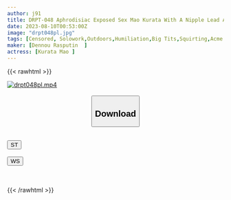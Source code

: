 ```yaml
---
author: j91
title: DRPT-048 Aphrodisiac Exposed Sex Mao Kurata With A Nipple Lead Attached To A Former Girlfriend Who Met Again At A Class Reunion For The First Time In 10 Years
date: 2023-08-10T00:53:00Z
image: "drpt048pl.jpg"
tags: [Censored, Solowork,Outdoors,Humiliation,Big Tits,Squirting,Acme · Orgasm,Drinking Party	]
maker: [Dennou Rasputin  ]
actress: [Kurata Mao ]
---
```



{{< rawhtml >}}

<div class="video" data-videoid="dR6yL39o0LSkxxZ">
    <a href="javascript:;">
        <img src="https://my.j91.asia/posts/drpt048pl/drpt048pl.jpg" width="WIDTH" height="HEIGHT" alt="drpt048pl.mp4" loading="lazy">
    </a>
</div>

<script type="text/javascript" src="https://j91.asia/asset/on-demand-st.js"></script>

<br>
  <link rel="stylesheet" href="https://j91.asia/asset/bs5.css">
  
  <center>
  <button class="btn btn-primary" type="button" data-bs-toggle="collapse" data-bs-target=".multi-collapse" aria-expanded="false" aria-controls="multiCollapseExample1 multiCollapseExample2"><h2>Download</h2></button></center>
</p>
<div class="row">
  <div class="col">
    <div class="collapse multi-collapse" id="multiCollapseExample1">
      <div class="card card-body">
	      	      <br>
<div class="buttons">  
<a href="https://streamtape.to/v/dR6yL39o0LSkxxZ"><button class="btn-hover color-3"><i class="fa fa-download"></i> ST</button></a></div>
    </div>
  </div>
</div>
  <div class="col">
    <div class="collapse multi-collapse" id="multiCollapseExample2">
      <div class="card card-body">
	      <br>
<div class="buttons">
    <a href="https://wolfstream.tv/g831m9pez85l"><button class="btn-hover color-9"><i class="fa fa-download"></i> WS</button></a></div>
<br><br>
      </div>
    </div>
  </div>
</div>

{{< /rawhtml >}}